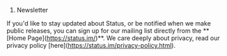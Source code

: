 1.  Newsletter

If you'd like to stay updated about Status, or be notified when we make
public releases, you can sign up for our mailing list directly from the
\*\*\[Home Page\](https://status.im/)\*\*. We care deeply about privacy,
read our privacy policy \[here\](https://status.im/privacy-policy.html).